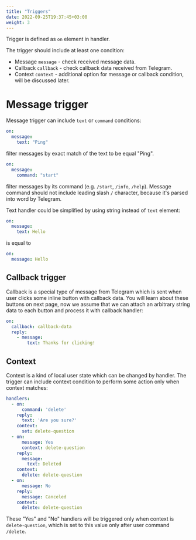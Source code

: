 ```yaml
---
title: "Triggers"
date: 2022-09-25T19:37:45+03:00
weight: 3
---
```


Trigger is defined as `on` element in handler.

The trigger should include at least one condition:
 - Message `message` - check received message data.
 - Callback `callback` - check callback data received from Telegram.
 - Context `context` - additional option for message or callback condition,
 will be discussed later.

# Message trigger

Message trigger can include `text` or `command` conditions:

```yaml
on:
  message:
    text: "Ping"
```
filter messages by exact match of the text to be equal "Ping".

```yaml
on:
  message:
    command: "start"
```
filter messages by its command (e.g. `/start`, `/info`, `/help`). Message command should not include leading slash `/` character, because it's parsed into word by Telegram.

Text handler could be simplified by using string instead of `text` element:
```yaml
on:
  message:
    text: Hello
```
is equal to
```yaml
on:
  message: Hello
```

## Callback trigger

Callback is a special type of message from Telegram which is sent when user
clicks some inline button with callback data. You will learn about these buttons
on next page, now we assume that we can attach an arbitrary string data to each
button and process it with callback handler:
```yaml
on:
  callback: callback-data
  reply:
    - message:
        text: Thanks for clicking!
```

## Context

Context is a kind of local user state which can be changed by handler.
The trigger can include context condition to perform some action only when
context matches:
```yaml
handlers:
  - on:
      command: 'delete'
    reply:
      text: 'Are you sure?'
    context:
      set: delete-question
  - on:
      message: Yes
      context: delete-question
    reply:
      message:
        text: Deleted
    context:
      delete: delete-question
  - on:
      message: No
    reply:
      message: Canceled
    context:
      delete: delete-question
```

These "Yes" and "No" handlers will be triggered only when context is `delete-question`,
which is set to this value only after user command `/delete`.
